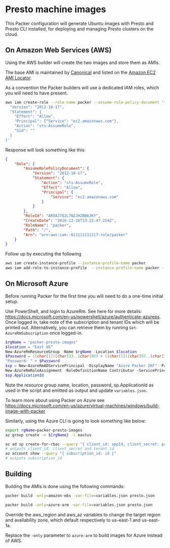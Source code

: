 # Presto machine images

This Packer configuration will generate Ubuntu images with Presto and Presto CLI installed, for deploying and managing Presto clusters on the cloud.

## On Amazon Web Services (AWS)

Using the AWS builder will create the two images and store them as AMIs.

The base AMI is maintained by [Canonical](https://canonical.com/) and listed on
the [Amazon EC2 AMI Locator](https://cloud-images.ubuntu.com/locator/ec2/).

As a convention the Packer builders will use a dedicated IAM roles, which you will need to have present.

```bash
aws iam create-role --role-name packer --assume-role-policy-document '{
  "Version": "2012-10-17",
  "Statement": {
    "Effect": "Allow",
    "Principal": {"Service": "ec2.amazonaws.com"},
    "Action": "sts:AssumeRole",
    "Sid": ""
  }
}'
```

Response will look something like this:

```json
{
    "Role": {
        "AssumeRolePolicyDocument": {
            "Version": "2012-10-17",
            "Statement": {
                "Action": "sts:AssumeRole",
                "Effect": "Allow",
                "Principal": {
                    "Service": "ec2.amazonaws.com"
                }
            }
        },
        "RoleId": "AROAJ7Q2L7NZJHZBB6JKY",
        "CreateDate": "2016-12-16T13:22:47.254Z",
        "RoleName": "packer",
        "Path": "/",
        "Arn": "arn:aws:iam::611111111117:role/packer"
    }
}
```

Follow up by executing the following

```bash
aws iam create-instance-profile --instance-profile-name packer
aws iam add-role-to-instance-profile  --instance-profile-name packer --role-name packer

```

## On Microsoft Azure

Before running Packer for the first time you will need to do a one-time initial setup.

Use PowerShell, and login to AzureRm. See here for more details: https://docs.microsoft.com/en-us/powershell/azure/authenticate-azureps. Once logged in, take note of the subscription and tenant IDs which will be printed out. Alternatively, you can retrieve them by running `Get-AzureRmSubscription` once logged-in.

```Powershell
$rgName = "packer-presto-images"
$location = "East US"
New-AzureRmResourceGroup -Name $rgName -Location $location
$Password = ([char[]]([char]33..[char]95) + ([char[]]([char]97..[char]126)) + 0..9 | sort {Get-Random})[0..8] -join ''
"Password: " + $Password
$sp = New-AzureRmADServicePrincipal -DisplayName "Azure Packer IKF" -Password $Password
New-AzureRmRoleAssignment -RoleDefinitionName Contributor -ServicePrincipalName $sp.ApplicationId
$sp.ApplicationId
```

Note the resource group name, location, password, sp.ApplicationId as used in the script and emitted as output and update `variables.json`.

To learn more about using Packer on Azure see https://docs.microsoft.com/en-us/azure/virtual-machines/windows/build-image-with-packer

Similarly, using the Azure CLI is going to look something like below:

```bash
export rgName=packer-presto-images
az group create -n ${rgName} -l eastus

az ad sp create-for-rbac --query "{ client_id: appId, client_secret: password, tenant_id: tenant }"
# outputs client_id, client_secret and tenant_id
az account show --query "{ subscription_id: id }"
# outputs subscription_id
```

## Building

Building the AMIs is done using the following commands:

```bash
packer build -only=amazon-ebs -var-file=variables.json presto.json

packer build -only=azure-arm -var-file=variables.json presto.json

```

Override the aws_region and aws_az variables to change the target region and
availability zone, which default respectively to us-east-1 and us-east-1a.

Replace the `-only` parameter to `azure-arm` to build images for Azure instead of AWS.
